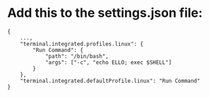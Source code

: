 # Add this to the settings.json file:

    {
        ...,
        "terminal.integrated.profiles.linux": {
            "Run Command": {
                "path": "/bin/bash",
                "args": ["-c", "echo ELLO; exec $SHELL"]
            }
        },
        "terminal.integrated.defaultProfile.linux": "Run Command"
    }
